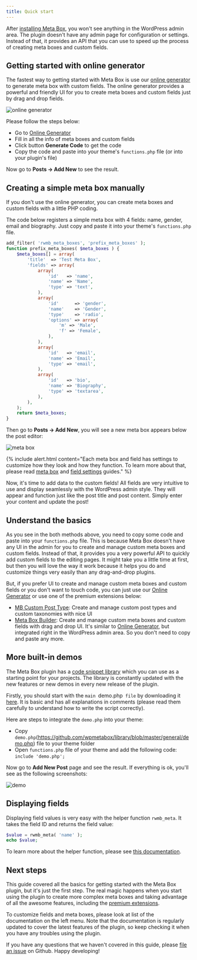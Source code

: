 ```yaml
---
title: Quick start
---
```


After [installing Meta Box](/installation/), you won't see anything in the WordPress admin area. The plugin doesn't have any admin page for configuration or settings. Instead of that, it provides an API that you can use to speed up the process of creating meta boxes and custom fields.

## Getting started with online generator

The fastest way to getting started with Meta Box is use our [online generator](https://metabox.io/online-generator/) to generate meta box with custom fields. The online generator provides a powerful and friendly UI for you to create meta boxes and custom fields just by drag and drop fields.

![online generator](https://i.imgur.com/shvWYj4.png)

Please follow the steps below:

- Go to [Online Generator](https://metabox.io/online-generator/)
- Fill in all the info of meta boxes and custom fields
- Click button **Generate Code** to get the code
- Copy the code and paste into your theme's `functions.php` file (or into your plugin's file)

Now go to **Posts &rarr; Add New** to see the result.

## Creating a simple meta box manually

If you don't use the online generator, you can create meta boxes and custom fields with a little PHP coding.

The code below registers a simple meta box with 4 fields: name, gender, email and biography. Just copy and paste it into your theme's `functions.php` file.

```php
add_filter( 'rwmb_meta_boxes', 'prefix_meta_boxes' );
function prefix_meta_boxes( $meta_boxes ) {
    $meta_boxes[] = array(
        'title'  => 'Test Meta Box',
        'fields' => array(
            array(
                'id'   => 'name',
                'name' => 'Name',
                'type' => 'text',
            ),
            array(
                'id'      => 'gender',
                'name'    => 'Gender',
                'type'    => 'radio',
                'options' => array(
                    'm' => 'Male',
                    'f' => 'Female',
                ),
            ),
            array(
                'id'   => 'email',
                'name' => 'Email',
                'type' => 'email',
            ),
            array(
                'id'   => 'bio',
                'name' => 'Biography',
                'type' => 'textarea',
            ),
        ),
    );
    return $meta_boxes;
}
```

Then go to **Posts → Add New**, you will see a new meta box appears below the post editor:

![meta box](https://i.imgur.com/NLlFkFM.png)

{% include alert.html content="Each meta box and field has settings to customize how they look and how they function. To learn more about that, please read [meta box](/creating-meta-boxes/) and [field settings](/field-settings/) guides." %}

Now, it's time to add data to the custom fields! All fields are very intuitive to use and display seamlessly with the WordPress admin style. They will appear and function just like the post title and post content. Simply enter your content and update the post!

## Understand the basics

As you see in the both methods above, you need to copy some code and paste into your `functions.php` file. This is because Meta Box doesn't have any UI in the admin for you to create and manage custom meta boxes and custom fields. Instead of that, it provides you a very powerful API to quickly add custom fields to the editing pages. It might take you a little time at first, but then you will love the way it work because it helps you do and customize things very easily than any drag-and-drop plugins.

But, if you prefer UI to create and manage custom meta boxes and custom fields or you don't want to touch code, you can just use our [Online Generator](https://metabox.io/online-generator/) or use one of the premium extensions below:

- [MB Custom Post Type](https://metabox.io/plugins/custom-post-type/): Create and manage custom post types and custom taxonomies with nice UI
- [Meta Box Builder](https://metabox.io/plugins/meta-box-builder/): Create and manage custom meta boxes and custom fields with drag and drop UI. It's similar to [Online Generator](https://metabox.io/online-generator/), but integrated right in the WordPress admin area. So you don't need to copy and paste any more.

## More built-in demos

The Meta Box plugin has a [code snippet library](https://github.com/wpmetabox/library/) which you can use as a starting point for your projects. The library is constantly updated with the new features or new demos in every new release of the plugin.

Firstly, you should start with the `main `demo.php` file` by downloading it [here](https://github.com/wpmetabox/library/blob/master/general/demo.php). It is basic and has all explanations in comments (please read them carefully to understand how to write the script correctly).

Here are steps to integrate the `demo.php` into your theme:

- Copy `demo.php`(https://github.com/wpmetabox/library/blob/master/general/demo.php) file to your theme folder
- Open `functions.php` file of your theme and add the following code: `include 'demo.php';`

Now go to **Add New Post** page and see the result. If everything is ok, you'll see as the following screenshots:

![demo](https://i.imgur.com/7JbfV3D.png)

## Displaying fields

Displaying field values is very easy with the helper function `rwmb_meta`. It takes the field ID and returns the field value:

```php
$value = rwmb_meta( 'name' );
echo $value;
```

To learn more about the helper function, please see [this documentation](/displaying-fields/).

## Next steps

This guide covered all the basics for getting started with the Meta Box plugin, but it's just the first step. The real magic happens when you start using the plugin to create more complex meta boxes and taking advantage of all the awesome features, including the [premium extensions](https://metabox.io/plugins/).

To customize fields and meta boxes, please look at list of the documentation on the left menu. Note that the documentation is regularly updated to cover the latest features of the plugin, so keep checking it when you have any troubles using the plugin.

If you have any questions that we haven't covered in this guide, please [file an issue](https://github.com/wpmetabox/docs/issues/new) on Github. Happy developing!
